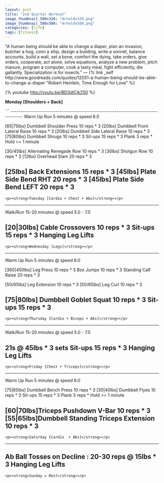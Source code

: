 ```yaml
---
layout: post
title: "2nd Quarter Workout"
image_thumbnail_500x320: "Arnoldx320.png"
image_thumbnail_500x500: "Arnoldx500.png"
categories: [life]
tags: [fitness]
---
```

<p>
"A human being should be able to change a diaper, plan an invasion, butcher a hog, conn a ship, design a building, write a sonnet, balance accounts, build a wall, set a bone, comfort the dying, take orders, give orders, cooperate, act alone, solve equations, analyze a new problem, pitch manure, program a computer, cook a tasty meal, fight efficiently, die gallantly. Specialization is for insects."<!-- more -->
— {% link _self http://www.goodreads.com/quotes/12051-a-human-being-should-be-able-to-change-a-diaper "Robert Heinlein, Time Enough for Love" %}
</p>

{% youtube http://youtu.be/BD3dlCjk250 %}

<p><strong>Monday [Shoulders + Back]</strong></p>
```
------------------------------------------------------------------------------------
Warm Up Run 5 minutes @ speed 6.0

[65|75lbs] Dumbbell Shoulder Press 10 reps * 3
[20lbs] Dumbbell Front Lateral Raise 10 reps * 3
[20lbs] Dumbbell Side Lateral Raise 10 reps * 3
[75|80lbs] Dumbbell Shrugs 10 reps * 3
Sit-ups 15 reps * 3
Plank 3 reps * Hold >= 1 minute

[30/45lbs] Alternating Renegade Row 10 reps * 3
[30lbs] Shotgun Row 10 reps * 3
[12lbs] Overhead Slam 20 reps * 3

[25lbs] Back Extensions 15 reps * 3
[45lbs] Plate Side Bend RHT 20 reps * 3
[45lbs] Plate Side Bend LEFT 20 reps * 3
------------------------------------------------------------------------------------
```
<p><strong>Tuesday [Cardio + Chest + Abs]</strong></p>
```
------------------------------------------------------------------------------------
Walk/Run 15-20 minutes @ speed 5.0 - 7.0

[20|30lbs] Cable Crossovers 10 reps * 3
Sit-ups 15 reps * 3
Hanging Leg Lifts
------------------------------------------------------------------------------------
```
<p><strong>Wednesday [Legs]</strong></p>
```
------------------------------------------------------------------------------------
Warm Up Run 5 minutes @ speed 6.0

[360|450lbs] Leg Press 10 reps * 3
Box Jumps 10 reps * 3
Standing Calf Raise 20 reps * 3

[50/65lbs] Leg Extension 10 reps * 3
[50/65lbs] Leg Curl 10 reps * 3

[75|80lbs] Dumbbell Goblet Squat 10 reps * 3
Sit-ups 15 reps * 3
------------------------------------------------------------------------------------
```
<p><strong>Thursday [Cardio + Biceps + Abs]</strong></p>
```
------------------------------------------------------------------------------------
Walk/Run 15-20 minutes @ speed 5.0 - 7.0

21s @ 45lbs * 3 sets
Sit-ups 15 reps * 3
Hanging Leg Lifts
------------------------------------------------------------------------------------
```
<p><strong>Friday [Chest + Triceps]</strong></p>
```
------------------------------------------------------------------------------------
Warm Up Run 5 minutes @ speed 6.0

[75|85lbs] Dumbbell Bench Press 10 reps * 3
[30|40lbs] Dumbbell Flyes 10 reps * 3
Sit-ups 15 reps * 3
Plank 3 reps * Hold >= 1 minute

[60|70lbs]Triceps Pushdown V-Bar 10 reps * 3
[55|65lbs]Dumbbell Standing Triceps Extension 10 reps * 3
------------------------------------------------------------------------------------
```
<p><strong>Saturday [Cardio  + Abs]</strong></p>
```
------------------------------------------------------------------------------------
Ab Ball Tosses on Decline : 20-30 reps @ 15lbs * 3
Hanging Leg Lifts
------------------------------------------------------------------------------------
```
<p><strong>Sunday = Rest</strong></p>
